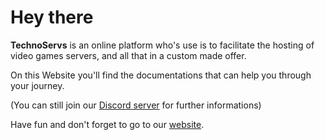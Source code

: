 # Hey there

**TechnoServs** is an online platform who's use is to facilitate the hosting of video games servers, and all that in a custom made offer. 
  
On this Website you'll find the documentations that can help you through your journey.

(You can still join our [Discord server](https://discord.gg/PBESq3c) for further informations)

Have fun and don't forget to go to our [website](https://technoservs.ichbinkour.eu).

